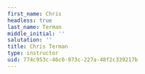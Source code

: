 ```yaml
---
first_name: Chris
headless: true
last_name: Terman
middle_initial: ''
salutation: ''
title: Chris Terman
type: instructor
uid: 774c953c-46c6-973c-227a-48f2c339217b
---
```

